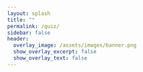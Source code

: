 ```yaml
---
layout: splash
title: ""
permalink: /quiz/
sidebar: false
header:
  overlay_image: /assets/images/banner.png
  show_overlay_excerpt: false
  show_overlay_text: false
---
```


<div id="tqc-root"></div>

<!-- Load CSS -->
<script id="ttc-quiz-script"
        src="/assets/quiz/quiz.js"
        data-questions="/assets/quiz/questions.json"
        defer></script>

